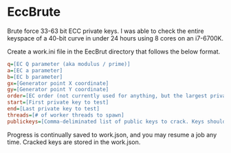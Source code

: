 # EccBrute
Brute force 33-63 bit ECC private keys. I was able to check the entire keyspace of a 40-bit curve in under 24 hours using 8 cores on an i7-6700K.

Create a work.ini file in the EecBrut directory that follows the below format.

```INI
q=[EC Q parameter (aka modulus / prime)]
a=[EC a parameter]
b=[EC b parameter]
gx=[Generator point X coordinate]
gy=[Generator point Y coordinate]
order=[EC order (not currently used for anything, but the largest private key should not be larger than this)]
start=[First private key to test]
end=[Last private key to test]
threads=[# of worker threads to spawn]
publickeys=[Comma-deliminated list of public keys to crack. Keys should be a base-64 encoded, big-endian byte array of the X coordinate followed by the Y coordinate.]
```
Progress is continually saved to work.json, and you may resume a job any time. Cracked keys are stored in the work.json.

